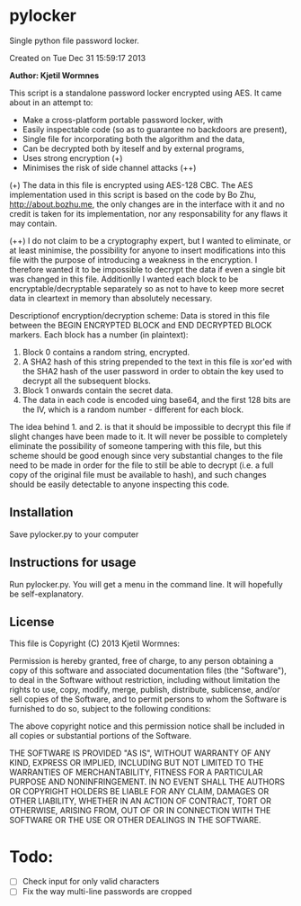 # pylocker
Single python file password locker.

Created on Tue Dec 31 15:59:17 2013

**Author: Kjetil Wormnes**


This script is a standalone password locker encrypted using AES. It came about
in an attempt to:
* Make a cross-platform portable password locker, with
* Easily inspectable code (so as to guarantee no backdoors are present),
* Single file for incorporating both the algorithm and the data,
* Can be decrypted both by iteself and by external programs,
* Uses strong encryption (+)
* Minimises the risk of side channel attacks (++)
    
(+)  The data in this file is encrypted using AES-128 CBC. The AES implementation
  used in this script is based on the code by Bo Zhu, http://about.bozhu.me, the
  only changes are in the interface with it and no credit is taken for its
  implementation, nor any responsability for any flaws it may contain.

(++) I do not claim to be a cryptography expert, but I wanted to eliminate, or
  at least minimise, the possibility for anyone to insert modifications into
  this file with the purpose of introducing a weakness in the encryption. I 
  therefore wanted it to be impossible to decrypt the data if even a single bit
  was changed in this file. 
  Additionlly I wanted each block to be encryptable/decryptable separately so
  as not to have to keep more secret data in cleartext in memory than absolutely
  necessary.

  
Descriptionof encryption/decryption scheme:
Data is stored in this file between the BEGIN ENCRYPTED BLOCK and END
DECRYPTED BLOCK markers. 
Each block has a number (in plaintext):

1. Block 0 contains a random string, encrypted.
2. A SHA2 hash of this string prepended to the text in this file is xor'ed with
   the SHA2 hash of the user password in order to obtain the key used to decrypt
   all the subsequent blocks.
3. Block 1 onwards contain the secret data.
4. The data in each code is encoded uing base64, and the first 128 bits are the IV,
which is a random number - different for each block.

The idea behind 1. and 2. is that it should be impossible to decrypt this file
if slight changes have been made to it. It will never be possible to completely
eliminate the possibility of someone tampering with this file, but this scheme
should be good enough since very substantial changes to the file need to be
made in order for the file to still be able to decrypt (i.e. a full copy of
the original file must be available to hash), and such changes should be 
easily detectable to anyone inspecting this code.


## Installation
Save pylocker.py to your computer

## Instructions for usage
Run pylocker.py. You will get a menu in the command line. It will hopefully be self-explanatory.

## License

This file is Copyright (C) 2013 Kjetil Wormnes:

Permission is hereby granted, free of charge, to any person obtaining a
copy of this software and associated documentation files (the "Software"),
to deal in the Software without restriction, including without limitation
the rights to use, copy, modify, merge, publish, distribute, sublicense,
and/or sell copies of the Software, and to permit persons to whom the
Software is furnished to do so, subject to the following conditions:

The above copyright notice and this permission notice shall be included in
all copies or substantial portions of the Software.

THE SOFTWARE IS PROVIDED "AS IS", WITHOUT WARRANTY OF ANY KIND, EXPRESS OR
IMPLIED, INCLUDING BUT NOT LIMITED TO THE WARRANTIES OF MERCHANTABILITY,
FITNESS FOR A PARTICULAR PURPOSE AND NONINFRINGEMENT. IN NO EVENT SHALL
THE AUTHORS OR COPYRIGHT HOLDERS BE LIABLE FOR ANY CLAIM, DAMAGES OR OTHER
LIABILITY, WHETHER IN AN ACTION OF CONTRACT, TORT OR OTHERWISE, ARISING
FROM, OUT OF OR IN CONNECTION WITH THE SOFTWARE OR THE USE OR OTHER
DEALINGS IN THE SOFTWARE.



# Todo:
 - [ ] Check input for only valid characters
 - [ ] Fix the way multi-line passwords are cropped
